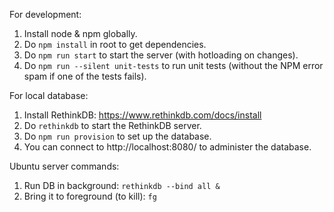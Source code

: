 For development:

1. Install node & npm globally.
2. Do `npm install` in root to get dependencies.
3. Do `npm run start` to start the server (with hotloading on changes).
4. Do `npm run --silent unit-tests` to run unit tests (without the NPM error spam
  if one of the tests fails).


For local database:

1. Install RethinkDB: https://www.rethinkdb.com/docs/install
2. Do `rethinkdb` to start the RethinkDB server.
3. Do `npm run provision` to set up the database.
4. You can connect to http://localhost:8080/ to administer the database.


Ubuntu server commands:

1. Run DB in background: `rethinkdb --bind all &`
2. Bring it to foreground (to kill): `fg`
